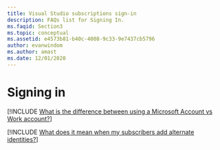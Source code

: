 ```yaml
---
title: Visual Studio subscriptions sign-in
description: FAQs list for Signing In.
ms.faqid: Section3
ms.topic: conceptual
ms.assetid: e4573b81-b40c-4008-9c33-9e7437cb5796
author: evanwindom
ms.author: amast
ms.date: 12/01/2020
---
```


# Signing in

[!INCLUDE [What is the difference between using a Microsoft Account vs Work account?](includes/microsoft-account-vs-work-accounts.md)]

[!INCLUDE [What does it mean when my subscribers add alternate identities?](includes/add-alternate-identities.md)]
